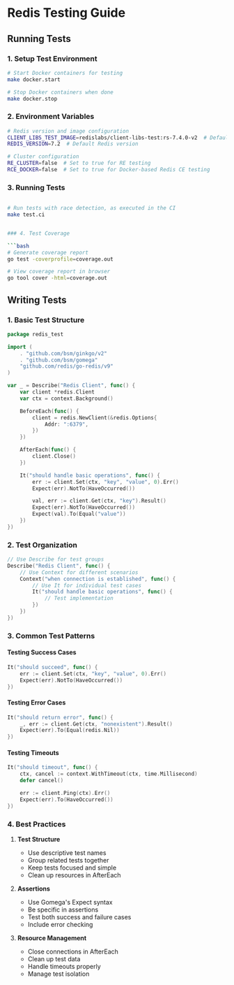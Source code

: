 # Redis Testing Guide

## Running Tests

### 1. Setup Test Environment

```bash
# Start Docker containers for testing
make docker.start

# Stop Docker containers when done
make docker.stop
```

### 2. Environment Variables

```bash
# Redis version and image configuration
CLIENT_LIBS_TEST_IMAGE=redislabs/client-libs-test:rs-7.4.0-v2  # Default Redis Stack image
REDIS_VERSION=7.2  # Default Redis version

# Cluster configuration
RE_CLUSTER=false  # Set to true for RE testing
RCE_DOCKER=false  # Set to true for Docker-based Redis CE testing

```

### 3. Running Tests

```bash

# Run tests with race detection, as executed in the CI
make test.ci


### 4. Test Coverage

```bash
# Generate coverage report
go test -coverprofile=coverage.out

# View coverage report in browser
go tool cover -html=coverage.out
```

## Writing Tests

### 1. Basic Test Structure

```go
package redis_test

import (
    . "github.com/bsm/ginkgo/v2"
    . "github.com/bsm/gomega"
    "github.com/redis/go-redis/v9"
)

var _ = Describe("Redis Client", func() {
    var client *redis.Client
    var ctx = context.Background()

    BeforeEach(func() {
        client = redis.NewClient(&redis.Options{
            Addr: ":6379",
        })
    })

    AfterEach(func() {
        client.Close()
    })

    It("should handle basic operations", func() {
        err := client.Set(ctx, "key", "value", 0).Err()
        Expect(err).NotTo(HaveOccurred())

        val, err := client.Get(ctx, "key").Result()
        Expect(err).NotTo(HaveOccurred())
        Expect(val).To(Equal("value"))
    })
})
```

### 2. Test Organization

```go
// Use Describe for test groups
Describe("Redis Client", func() {
    // Use Context for different scenarios
    Context("when connection is established", func() {
        // Use It for individual test cases
        It("should handle basic operations", func() {
            // Test implementation
        })
    })
})
```

### 3. Common Test Patterns

#### Testing Success Cases
```go
It("should succeed", func() {
    err := client.Set(ctx, "key", "value", 0).Err()
    Expect(err).NotTo(HaveOccurred())
})
```

#### Testing Error Cases
```go
It("should return error", func() {
    _, err := client.Get(ctx, "nonexistent").Result()
    Expect(err).To(Equal(redis.Nil))
})
```

#### Testing Timeouts
```go
It("should timeout", func() {
    ctx, cancel := context.WithTimeout(ctx, time.Millisecond)
    defer cancel()

    err := client.Ping(ctx).Err()
    Expect(err).To(HaveOccurred())
})
```

### 4. Best Practices

1. **Test Structure**
   - Use descriptive test names
   - Group related tests together
   - Keep tests focused and simple
   - Clean up resources in AfterEach

2. **Assertions**
   - Use Gomega's Expect syntax
   - Be specific in assertions
   - Test both success and failure cases
   - Include error checking

3. **Resource Management**
   - Close connections in AfterEach
   - Clean up test data
   - Handle timeouts properly
   - Manage test isolation 